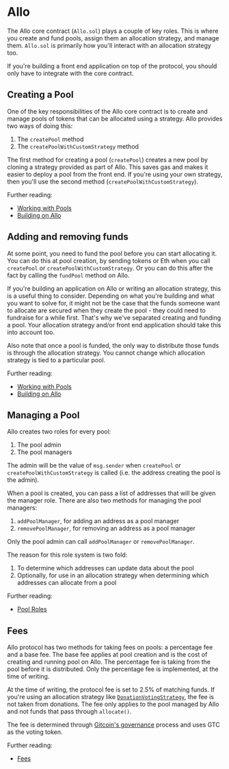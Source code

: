 # Allo

The Allo core contract (`Allo.sol`) plays a couple of key roles. This is where
you create and fund pools, assign them an allocation strategy, and manage them.
`Allo.sol` is primarily how you'll interact with an allocation strategy too.

If you're building a front end application on top of the protocol, you should
only have to integrate with the core contract.

## Creating a Pool

One of the key responsibilities of the Allo core contract is to create and
manage pools of tokens that can be allocated using a strategy. Allo provides two
ways of doing this:

1. The `createPool` method
2. The `createPoolWithCustomStrategy` method

The first method for creating a pool (`createPool`) creates a new pool by
cloning a strategy provided as part of Allo. This saves gas and makes it easier
to deploy a pool from the front end. If you're using your own strategy, then
you'll use the second method (`createPoolWithCustomStrategy`).

Further reading:

* [Working with Pools](/allo/working-with-pools)
* [Building on Allo](/allo/building-on-allo)

## Adding and removing funds

At some point, you need to fund the pool before you can start allocating it. You
can do this at pool creation, by sending tokens or Eth when you call
`createPool` or `createPoolWithCustomStrategy`. Or you can do this after the
fact by calling the `fundPool` method on Allo.

If you're building an application on Allo or writing an allocation strategy,
this is a useful thing to consider. Depending on what you're building and what
you want to solve for, it might not be the case that the funds someone want to
allocate are secured when they create the pool - they could need to fundraise
for a while first. That's why we've separated creating and funding a pool. Your
allocation strategy and/or front end application should take this into account
too.

Also note that once a pool is funded, the only way to distribute those funds is
through the allocation strategy. You cannot change which allocation strategy is
tied to a particular pool.

Further reading:

* [Working with Pools](/allo/working-with-pools)
* [Building on Allo](/allo/building-on-allo)

## Managing a Pool

Allo creates two roles for every pool:

1. The pool admin
2. The pool managers

The admin will be the value of `msg.sender` when `createPool` or
`createPoolWithCustomStrategy` is called (i.e. the address creating the pool is
the admin).

When a pool is created, you can pass a list of addresses that will be given the
manager role. There are also two methods for managing the pool managers:

1. `addPoolManager`, for adding an address as a pool manager
2. `removePoolManager`, for removing an address as a pool manager

Only the pool admin can call `addPoolManager` or `removePoolManager`.

The reason for this role system is two fold:

1. To determine which addresses can update data about the pool
2. Optionally, for use in an allocation strategy when determining which addresses can allocate from a pool

Further reading:

* [Pool Roles](/allo/pool-roles)

## Fees

Allo protocol has two methods for taking fees on pools: a percentage fee and
a base fee. The base fee applies at pool creation and is the cost of creating
and running pool on Allo. The percentage fee is taking from the pool before it
is distributed. Only the percentage fee is implemented, at the time of writing.

At the time of writing, the protocol fee is set to 2.5% of matching funds. If
you're using an allocation strategy like
[`DonationVotingStrategy`](https://github.com/allo-protocol/allo-v2/tree/main/contracts/strategies/donation-voting),
the fee is not taken from donations. The fee only applies to the pool managed by
Allo and not funds that pass through `allocate()`.

The fee is determined through [Gitcoin's
governance](https://gov.gitcoin.co/t/gitcoin-dao-governance-process-v3/10358)
process and uses GTC as the voting token.

Further reading:

* [Fees](/allo/fees)
